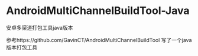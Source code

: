 # AndroidMultiChannelBuildTool-Java
安卓多渠道打包工具java版本

参考https://github.com/GavinCT/AndroidMultiChannelBuildTool 写了一个java版本打包工具
